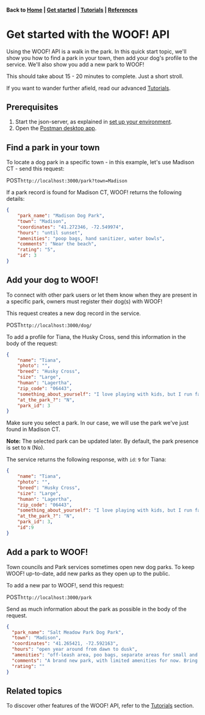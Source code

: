 <link rel="stylesheet" type="text/css" href="./assets/css/sophie-custom.css" />

#### Back to [Home](index.md) | [Get started](index.md#get-started) | [Tutorials](index.md#tutorials) | [References](index.md#reference)

# Get started with the WOOF! API
Using the WOOF! API is a walk in the park. 
In this quick start topic, we'll show you how to find a park in your town, then add your dog's profile to the service. 
We'll also show you add a new park to WOOF!

This should take about 15 - 20 minutes to complete. Just a short stroll.

If you want to wander further afield, read our advanced [Tutorials](index.md#tutorials).

## Prerequisites 
 1. Start the json-server, as explained in [set up your environment](initial-setup.md).
 2. Open the [Postman desktop app](https://www.postman.com/downloads/).
    

## Find a park in your town
To locate a dog park in a specific town - in this example, let's use Madison CT - send this request:

<span class="button" id="post">POST</span>`http://localhost:3000/park?town=Madison`

If  a park record is found for Madison CT, WOOF! returns the following details:
```json
{
    "park_name": "Madison Dog Park",
    "town": "Madison",
    "coordinates": "41.272346, -72.549974",
    "hours": "until sunset",
    "amenities": "poop bags, hand sanitizer, water bowls",
    "comments": "Near the beach",
    "rating": "5",
    "id": 3
}
```

## Add your dog to WOOF!
To connect with other park users or let them know when they are present in a specific park, owners must register their dog(s) with WOOF!

This request creates a new dog record in the service.

<span class="button" id="post">POST</span>`http://localhost:3000/dog/`

To add a profile for Tiana, the Husky Cross, send this information in the body of the request:
```json
{
    "name": "Tiana",
    "photo": "",
    "breed": "Husky Cross",
    "size": "Large",
    "human": "Lagertha",
    "zip_code": "06443",
    "something_about_yourself": "I love playing with kids, but I run fast. catch me if you can",
    "at_the_park_?": "N",
    "park_id": 3
}
```
Make sure you select a park. In our case, we will use the park we've just found in Madison CT.

**Note:** The selected park can be updated later. By default, the park presence is set to `N` (No).  


The service returns the following response, with `id`: `9` for Tiana:

```json
{
    "name": "Tiana",
    "photo": "",
    "breed": "Husky Cross",
    "size": "Large",
    "human": "Lagertha",
    "zip_code": "06443",
    "something_about_yourself": "I love playing with kids, but I run fast. catch me if you can",
    "at_the_park_?": "N",
    "park_id": 3,
    "id":9
}
```

## Add a park to WOOF!

Town councils and Park services sometimes open new dog parks. To keep WOOF! up-to-date, add new parks as they open up to the public. 

To add a new par to WOOF!, send this request:

<span class="button" id="post">POST</span>`http://localhost:3000/park`


Send as much information about the park as possible in the body of the request. 

```json
{
  "park_name": "Salt Meadow Park Dog Park",
  "town": "Madison",
  "coordinates": "41.265421, -72.592163",
  "hours": "open year around from dawn to dusk",
  "amenities": "off-leash area, poo bags, separate areas for small and large dogs",
  "comments": "A brand new park, with limited amenities for now. Bring your own water, dog bowl and poop bags. Can get hot. ",
  "rating": ""
}
```
## Related topics
To discover other features of the WOOF! API, refer to the [Tutorials](index.md#tutorials) section.
